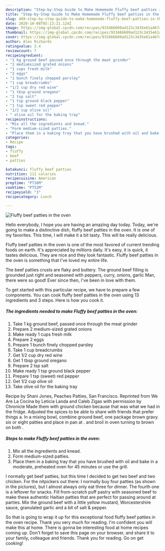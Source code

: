 ```yaml
---
description: "Step-by-Step Guide to Make Homemade Fluffy beef patties in the oven"
title: "Step-by-Step Guide to Make Homemade Fluffy beef patties in the oven"
slug: 469-step-by-step-guide-to-make-homemade-fluffy-beef-patties-in-the-oven
date: 2020-10-08T05:13:21.124Z
image: https://img-global.cpcdn.com/recipes/933466609ad123c3435e61a46741a14c/751x532cq70/fluffy-beef-patties-in-the-oven-recipe-main-photo.jpg
thumbnail: https://img-global.cpcdn.com/recipes/933466609ad123c3435e61a46741a14c/751x532cq70/fluffy-beef-patties-in-the-oven-recipe-main-photo.jpg
cover: https://img-global.cpcdn.com/recipes/933466609ad123c3435e61a46741a14c/751x532cq70/fluffy-beef-patties-in-the-oven-recipe-main-photo.jpg
author: Alex Richards
ratingvalue: 3.4
reviewcount: 7
recipeingredient:
- "1 kg ground beef passed once through the meat grinder"
- "2 mediumsized grated onions"
- "1 cups fresh milk"
- "2 eggs"
- "1 bunch finely chopped parsley"
- "1 cup breadcrumbs"
- "1/2 cup dry red wine"
- "1 tbsp ground oregano"
- "2 tsp salt"
- "1 tsp ground black pepper"
- "1 tsp sweet red pepper"
- "1/2 cup olive oil"
- " olive oil for the baking tray"
recipeinstructions:
- "Mix all the ingredients and knead."
- "Form medium-sized patties."
- "Place them in a baking tray that you have brushed with oil and bake in a moderate, preheated oven for 45 minutes or use the grill."
categories:
- Recipe
tags:
- fluffy
- beef
- patties

katakunci: fluffy beef patties 
nutrition: 111 calories
recipecuisine: American
preptime: "PT16M"
cooktime: "PT52M"
recipeyield: "3"
recipecategory: Lunch

---
```



![Fluffy beef patties in the oven](https://img-global.cpcdn.com/recipes/933466609ad123c3435e61a46741a14c/751x532cq70/fluffy-beef-patties-in-the-oven-recipe-main-photo.jpg)

Hello everybody, I hope you are having an amazing day today. Today, we're going to make a distinctive dish, fluffy beef patties in the oven. It is one of my favorites. This time, I will make it a bit tasty. This will be really delicious.

Fluffy beef patties in the oven is one of the most favored of current trending foods on earth. It's appreciated by millions daily. It's easy, it is quick, it tastes delicious. They are nice and they look fantastic. Fluffy beef patties in the oven is something that I've loved my entire life.

The beef patties crusts are flaky and buttery. The ground beef filling is grounded just right and seasoned with peppers, curry, onions, garlic Man, there were so good! Ever since then, I&#39;ve been in love with them.


To get started with this particular recipe, we have to prepare a few components. You can cook fluffy beef patties in the oven using 13 ingredients and 3 steps. Here is how you cook it.

<!--inarticleads1-->

##### The ingredients needed to make Fluffy beef patties in the oven:

1. Take 1 kg ground beef, passed once through the meat grinder
1. Prepare 2 medium-sized grated onions
1. Make ready 1 cups fresh milk
1. Prepare 2 eggs
1. Prepare 1 bunch finely chopped parsley
1. Take 1 cup breadcrumbs
1. Get 1/2 cup dry red wine
1. Get 1 tbsp ground oregano
1. Prepare 2 tsp salt
1. Make ready 1 tsp ground black pepper
1. Prepare 1 tsp (sweet) red pepper
1. Get 1/2 cup olive oil
1. Take  olive oil for the baking tray


Recipe by Shani Jones, Peaches Patties, San Francisco. Reprinted from We Are La Cocina by Leticia Landa and Caleb Zigas with permission by Chronicle Made them with ground chicken because that was what we had in the fridge. Adjusted the spices to be able to share with friends that prefer things a. In a mixing bowl, combine ground beef, one package brown gravy. six or eight patties and place in pan at . and broil in oven turning to brown on both . 

<!--inarticleads2-->

##### Steps to make Fluffy beef patties in the oven:

1. Mix all the ingredients and knead.
1. Form medium-sized patties.
1. Place them in a baking tray that you have brushed with oil and bake in a moderate, preheated oven for 45 minutes or use the grill.


I normally get beef patties, but this time I decided to get two beef and two chicken. For the nitpickers out there: I normally buy four patties (as shown in the pictures), but I almost always only eat three for dinner. The fourth one is a leftover for snacks. Fill from-scratch puff pastry with seasoned beef to make these authentic Haitian patties that are perfect for passing around at parties. Mix the ground beef with a little yellow mustard, Worcestershire sauce, granulated garlic and a bit of salt &amp; pepper. 

So that is going to wrap it up for this exceptional food fluffy beef patties in the oven recipe. Thank you very much for reading. I'm confident you will make this at home. There is gonna be interesting food at home recipes coming up. Don't forget to save this page on your browser, and share it to your family, colleague and friends. Thank you for reading. Go on get cooking!
